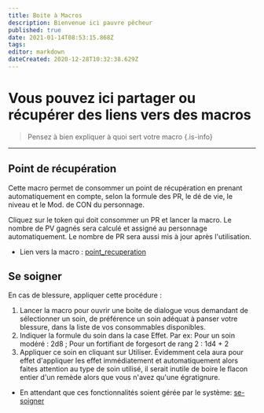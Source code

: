 ```yaml
---
title: Boite à Macros
description: Bienvenue ici pauvre pêcheur
published: true
date: 2021-01-14T08:53:15.868Z
tags: 
editor: markdown
dateCreated: 2020-12-28T10:32:38.629Z
---
```


# Vous pouvez ici partager ou récupérer des liens vers des macros
> Pensez à bien expliquer à quoi sert votre macro
{.is-info}


---
## Point de récupération
Cette macro permet de consommer un point de récupération en prenant automatiquement en compte, selon la formule des PR, le dé de vie, le niveau et le Mod. de CON du personnage.

Cliquez sur le token qui doit consommer un PR et lancer la macro. Le nombre de PV gagnés sera calculé et assigné au personnage automatiquement. Le nombre de PR sera aussi mis à jour après l'utilisation.

- Lien vers la macro : [point_recuperation](https://github.com/BlahBlah314/COF-Macros/blob/main/point_recuperation.js)

## Se soigner
En cas de blessure, appliquer cette procédure :
1. Lancer la macro pour ouvrir une boite de dialogue vous demandant de sélectionner un soin, de préférence un soin adéquat à panser votre blessure, dans la liste de vos consommables disponibles.
2. Indiquer la formule du soin dans la case Effet. Par ex: Pour un soin modéré : 2d8 ; Pour un fortifiant de forgesort de rang 2 : 1d4 + 2
3. Appliquer ce soin en cliquant sur Utiliser. Évidemment cela aura pour effet d'appliquer les effet immédiatement et automatiquement alors faites attention au type de soin utilisé, il serait inutile de boire le flacon entier d'un remède alors que vous n'avez qu'une égratignure.

- En attendant que ces fonctionnalités soient gérée par le système: [se-soigner](https://github.com/BlahBlah314/COF-Macros/blob/main/se-soigner.js)